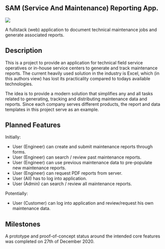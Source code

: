 ## SAM (Service And Maintenance) Reporting App.

<img src="https://img.shields.io/badge/Project%20Status-preAlpha-red?style=plastic"/>

A fullstack (web) application to document technical maintenance jobs and generate associated reports.

## Description

This is a project to provide an application for technical field service operatives or in-house service centers to generate and track maintenance reports. The current heavily used solution in the industry is Excel, which (in this authors view) has lost its practicality compared to todays available technologies.

The idea is to provide a modern solution that simplifies any and all tasks related to generating, tracking and distributing maintenance data and reports. Since each company serves different products, the report and data templates in this project serve as an example.

## Planned Features

Initially:

- User (Engineer) can create and submit maintenance reports through forms.
- User (Engineer) can search / review past maintenance reports.
- User (Engineer) can use previous maintenance data to pre-populate new maintenance reports.
- User (Engineer) can request PDF reports from server.
- User (All) has to log into application.
- User (Admin) can search / review all maintenance reports.

Potentially:

- User (Customer) can log into application and review/request his own maintenance data.

## Milestones

A prototype and proof-of-concept status around the intended core features was completed on 27th of December 2020.
